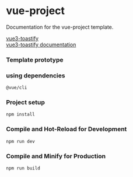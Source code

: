 # vue-project

Documentation for the vue-project template.

[vue3-toastify](https://vue3-toastify.netlify.app/) <br>
[vue3-toastify documentation](https://vue3-toastify.js-bridge.com/usage/how-to-style.html) <br>

### Template prototype 

### using dependencies
```
@vue/cli
```

### Project setup
```
npm install
```

### Compile and Hot-Reload for Development

```
npm run dev
```

### Compile and Minify for Production

```
npm run build
```
